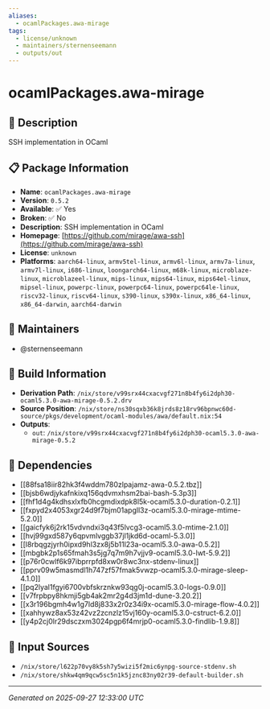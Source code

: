 ```yaml
---
aliases:
  - ocamlPackages.awa-mirage
tags:
  - license/unknown
  - maintainers/sternenseemann
  - outputs/out
---
```


# ocamlPackages.awa-mirage

## 📝 Description

SSH implementation in OCaml

## 📋 Package Information

- **Name**: `ocamlPackages.awa-mirage`
- **Version**: `0.5.2`
- **Available**: ✅ Yes
- **Broken**: ✅ No
- **Description**: SSH implementation in OCaml
- **Homepage**: [https://github.com/mirage/awa-ssh](https://github.com/mirage/awa-ssh)
- **License**: `unknown`
- **Platforms**: `aarch64-linux`, `armv5tel-linux`, `armv6l-linux`, `armv7a-linux`, `armv7l-linux`, `i686-linux`, `loongarch64-linux`, `m68k-linux`, `microblaze-linux`, `microblazeel-linux`, `mips-linux`, `mips64-linux`, `mips64el-linux`, `mipsel-linux`, `powerpc-linux`, `powerpc64-linux`, `powerpc64le-linux`, `riscv32-linux`, `riscv64-linux`, `s390-linux`, `s390x-linux`, `x86_64-linux`, `x86_64-darwin`, `aarch64-darwin`
## 👥 Maintainers

- @sternenseemann


## 🔧 Build Information

- **Derivation Path**: `/nix/store/v99srx44cxacvgf271n8b4fy6i2dph30-ocaml5.3.0-awa-mirage-0.5.2.drv`
- **Source Position**: `/nix/store/ns30sqxb36k8jrds8z18rv96bpnwc60d-source/pkgs/development/ocaml-modules/awa/default.nix:54`
- **Outputs**:
  - `out`:  `/nix/store/v99srx44cxacvgf271n8b4fy6i2dph30-ocaml5.3.0-awa-mirage-0.5.2`

## 🔗 Dependencies

- [[88fsa18iir82hk3f4wddm780zlpajamz-awa-0.5.2.tbz]]
- [[bjsb6wdjykafnkixq156qdvmxhsm2bai-bash-5.3p3]]
- [[fhf1d4g4kdhsxlxfb0hcgmdixdpk8l5k-ocaml5.3.0-duration-0.2.1]]
- [[fxpyd2x4053xgr24d9f7bjm01apgll3z-ocaml5.3.0-mirage-mtime-5.2.0]]
- [[gaicfyk6j2rk15vdvndxi3q43f5lvcg3-ocaml5.3.0-mtime-2.1.0]]
- [[hvj99gxd587y6qpvmlvggb37jl1jkd6d-ocaml-5.3.0]]
- [[l8rbqgzjyrh0ipxd9hl3zx8j5b11l23a-ocaml5.3.0-awa-0.5.2]]
- [[mbgbk2p1s65fmah3s5jg7q7m9h7vjjv9-ocaml5.3.0-lwt-5.9.2]]
- [[p76r0cwlf6k97ibprrpfd8xw0r8wc3nx-stdenv-linux]]
- [[pprv09w5masmdl1h747zf57fmak5vwzp-ocaml5.3.0-mirage-sleep-4.1.0]]
- [[pq2lyal1fgyi6700vbfskrznkw93qg0j-ocaml5.3.0-logs-0.9.0]]
- [[v7frpbpy8hkmji5gb4ak2mr2g4d3jm1d-dune-3.20.2]]
- [[x3r196bgmh4w1g7ld8j833x2r0z34i9x-ocaml5.3.0-mirage-flow-4.0.2]]
- [[xahhywz8ax53z42vz2zcnzlz15vj160y-ocaml5.3.0-cstruct-6.2.0]]
- [[y4p2cj0lr29dsczxm3024pgp6f4mrjp0-ocaml5.3.0-findlib-1.9.8]]

## 📁 Input Sources

- `/nix/store/l622p70vy8k5sh7y5wizi5f2mic6ynpg-source-stdenv.sh`
- `/nix/store/shkw4qm9qcw5sc5n1k5jznc83ny02r39-default-builder.sh`

---
*Generated on 2025-09-27 12:33:00 UTC*
